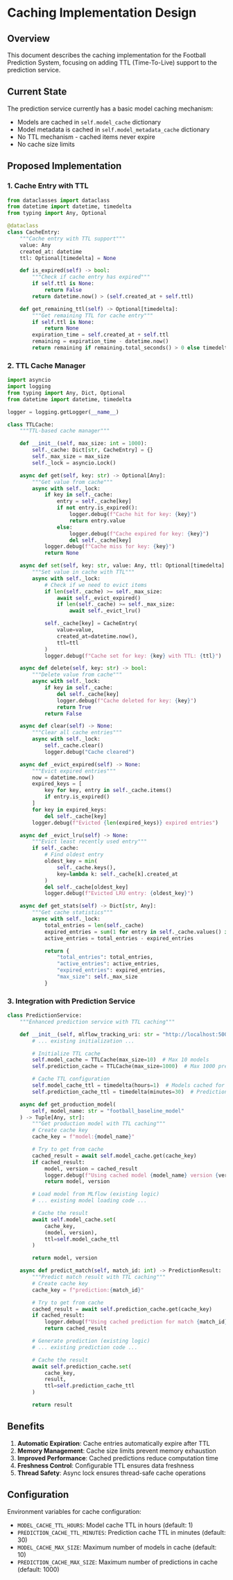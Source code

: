 # Caching Implementation Design

## Overview

This document describes the caching implementation for the Football Prediction System, focusing on adding TTL (Time-To-Live) support to the prediction service.

## Current State

The prediction service currently has a basic model caching mechanism:

- Models are cached in `self.model_cache` dictionary
- Model metadata is cached in `self.model_metadata_cache` dictionary
- No TTL mechanism - cached items never expire
- No cache size limits

## Proposed Implementation

### 1. Cache Entry with TTL

```python
from dataclasses import dataclass
from datetime import datetime, timedelta
from typing import Any, Optional

@dataclass
class CacheEntry:
    """Cache entry with TTL support"""
    value: Any
    created_at: datetime
    ttl: Optional[timedelta] = None

    def is_expired(self) -> bool:
        """Check if cache entry has expired"""
        if self.ttl is None:
            return False
        return datetime.now() > (self.created_at + self.ttl)

    def get_remaining_ttl(self) -> Optional[timedelta]:
        """Get remaining TTL for cache entry"""
        if self.ttl is None:
            return None
        expiration_time = self.created_at + self.ttl
        remaining = expiration_time - datetime.now()
        return remaining if remaining.total_seconds() > 0 else timedelta(0)
```

### 2. TTL Cache Manager

```python
import asyncio
import logging
from typing import Any, Dict, Optional
from datetime import datetime, timedelta

logger = logging.getLogger(__name__)

class TTLCache:
    """TTL-based cache manager"""

    def __init__(self, max_size: int = 1000):
        self._cache: Dict[str, CacheEntry] = {}
        self._max_size = max_size
        self._lock = asyncio.Lock()

    async def get(self, key: str) -> Optional[Any]:
        """Get value from cache"""
        async with self._lock:
            if key in self._cache:
                entry = self._cache[key]
                if not entry.is_expired():
                    logger.debug(f"Cache hit for key: {key}")
                    return entry.value
                else:
                    logger.debug(f"Cache expired for key: {key}")
                    del self._cache[key]
            logger.debug(f"Cache miss for key: {key}")
            return None

    async def set(self, key: str, value: Any, ttl: Optional[timedelta] = None) -> None:
        """Set value in cache with TTL"""
        async with self._lock:
            # Check if we need to evict items
            if len(self._cache) >= self._max_size:
                await self._evict_expired()
                if len(self._cache) >= self._max_size:
                    await self._evict_lru()

            self._cache[key] = CacheEntry(
                value=value,
                created_at=datetime.now(),
                ttl=ttl
            )
            logger.debug(f"Cache set for key: {key} with TTL: {ttl}")

    async def delete(self, key: str) -> bool:
        """Delete value from cache"""
        async with self._lock:
            if key in self._cache:
                del self._cache[key]
                logger.debug(f"Cache deleted for key: {key}")
                return True
            return False

    async def clear(self) -> None:
        """Clear all cache entries"""
        async with self._lock:
            self._cache.clear()
            logger.debug("Cache cleared")

    async def _evict_expired(self) -> None:
        """Evict expired entries"""
        now = datetime.now()
        expired_keys = [
            key for key, entry in self._cache.items()
            if entry.is_expired()
        ]
        for key in expired_keys:
            del self._cache[key]
        logger.debug(f"Evicted {len(expired_keys)} expired entries")

    async def _evict_lru(self) -> None:
        """Evict least recently used entry"""
        if self._cache:
            # Find oldest entry
            oldest_key = min(
                self._cache.keys(),
                key=lambda k: self._cache[k].created_at
            )
            del self._cache[oldest_key]
            logger.debug(f"Evicted LRU entry: {oldest_key}")

    async def get_stats(self) -> Dict[str, Any]:
        """Get cache statistics"""
        async with self._lock:
            total_entries = len(self._cache)
            expired_entries = sum(1 for entry in self._cache.values() if entry.is_expired())
            active_entries = total_entries - expired_entries

            return {
                "total_entries": total_entries,
                "active_entries": active_entries,
                "expired_entries": expired_entries,
                "max_size": self._max_size
            }
```

### 3. Integration with Prediction Service

```python
class PredictionService:
    """Enhanced prediction service with TTL caching"""

    def __init__(self, mlflow_tracking_uri: str = "http://localhost:5002"):
        # ... existing initialization ...

        # Initialize TTL cache
        self.model_cache = TTLCache(max_size=10)  # Max 10 models
        self.prediction_cache = TTLCache(max_size=1000)  # Max 1000 predictions

        # Cache TTL configuration
        self.model_cache_ttl = timedelta(hours=1)  # Models cached for 1 hour
        self.prediction_cache_ttl = timedelta(minutes=30)  # Predictions cached for 30 minutes

    async def get_production_model(
        self, model_name: str = "football_baseline_model"
    ) -> Tuple[Any, str]:
        """Get production model with TTL caching"""
        # Create cache key
        cache_key = f"model:{model_name}"

        # Try to get from cache
        cached_result = await self.model_cache.get(cache_key)
        if cached_result:
            model, version = cached_result
            logger.debug(f"Using cached model {model_name} version {version}")
            return model, version

        # Load model from MLflow (existing logic)
        # ... existing model loading code ...

        # Cache the result
        await self.model_cache.set(
            cache_key,
            (model, version),
            ttl=self.model_cache_ttl
        )

        return model, version

    async def predict_match(self, match_id: int) -> PredictionResult:
        """Predict match result with TTL caching"""
        # Create cache key
        cache_key = f"prediction:{match_id}"

        # Try to get from cache
        cached_result = await self.prediction_cache.get(cache_key)
        if cached_result:
            logger.debug(f"Using cached prediction for match {match_id}")
            return cached_result

        # Generate prediction (existing logic)
        # ... existing prediction code ...

        # Cache the result
        await self.prediction_cache.set(
            cache_key,
            result,
            ttl=self.prediction_cache_ttl
        )

        return result
```

## Benefits

1. **Automatic Expiration**: Cache entries automatically expire after TTL
2. **Memory Management**: Cache size limits prevent memory exhaustion
3. **Improved Performance**: Cached predictions reduce computation time
4. **Freshness Control**: Configurable TTL ensures data freshness
5. **Thread Safety**: Async lock ensures thread-safe cache operations

## Configuration

Environment variables for cache configuration:

- `MODEL_CACHE_TTL_HOURS`: Model cache TTL in hours (default: 1)
- `PREDICTION_CACHE_TTL_MINUTES`: Prediction cache TTL in minutes (default: 30)
- `MODEL_CACHE_MAX_SIZE`: Maximum number of models in cache (default: 10)
- `PREDICTION_CACHE_MAX_SIZE`: Maximum number of predictions in cache (default: 1000)
